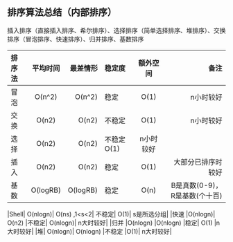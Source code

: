 ## 排序算法总结（内部排序）

插入排序（直接插入排序、希尔排序）、选择排序（简单选择排序、堆排序）、交换排序（冒泡排序、快速排序）、归并排序、基数排序


| 排序法 | 平均时间 | 最差情形 | 稳定度 | 额外空间 |  备注     |
| :---  |  :---:  |   ---:   | :---   |   :---:| ---:       |
| 冒泡   |  O(n^2) |  O(n^2) | 稳定   | O(1)    |  n小时较好 |
|交换	|  O(n2)|	  O(n2)	|不稳定	|O(1)|	n小时较好|
|选择	| O(n2)	| O(n2)|	不稳定	O(1)	|n小时较好|
|插入	| O(n2)|	 O(n2)|	稳定	|O(1)	|大部分已排序时较好|
|基数|	O(logRB)	|O(logRB)	|稳定	|O(n)	|B是真数(0-9)，R是基数(个十百)|

|Shell|	O(nlogn)|	O(ns) ,1<s<2|	不稳定|	O(1)|	s是所选分组|
|快速	|O(nlogn)|	O(n2)	|不稳定|	O(nlogn)|	n大时较好|
|归并	|O(nlogn)	|O(nlogn)	|稳定|	O(1)	|n大时较好|
|堆|	O(nlogn)|	O(nlogn)	|不稳定	|O(1)|	n大时较好|
